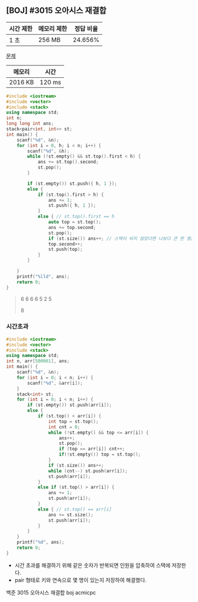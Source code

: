 ## [BOJ] #3015 오아시스 재결합

| 시간 제한 | 메모리 제한 | 정답 비율 |
| --------- | ----------- | --------- |
| 1 초      | 256 MB      | 24.656%   |

[문제](https://www.acmicpc.net/problem/3015)



| 메모리  | 시간   |
| ------- | ------ |
| 2016 KB | 120 ms |

```c++
#include <iostream>
#include <vector>
#include <stack>
using namespace std;
int n;
long long int ans;
stack<pair<int, int>> st;
int main() {
	scanf("%d", &n);
	for (int i = 0, h; i < n; i++) {
		scanf("%d", &h);
		while (!st.empty() && st.top().first < h) {
			ans += st.top().second;
			st.pop();
		}

		if (st.empty()) st.push({ h, 1 });
		else {
			if (st.top().first > h) {
				ans += 1;
				st.push({ h, 1 });
			}
			else { // st.top().first == h
				auto top = st.top();
				ans += top.second;
				st.pop();
				if (st.size()) ans++; // 스택이 비지 않았다면 나보다 큰 한 명은 볼 수 있음
				top.second++;
				st.push(top);
			}
		}

	}
	printf("%lld", ans);
	return 0;
}
```

> 6
> 6 6 6 5 2 5
>
> 8

### 시간초과

```c++
#include <iostream>
#include <vector>
#include <stack>
using namespace std;
int n, arr[500001], ans;
int main() {
	scanf("%d", &n);
	for (int i = 0; i < n; i++) {
		scanf("%d", &arr[i]);
	}
	stack<int> st;
	for (int i = 0; i < n; i++) {
		if (st.empty()) st.push(arr[i]);
		else {
			if (st.top() < arr[i]) {
				int top = st.top();
				int cnt = 0;
				while (!st.empty() && top <= arr[i]) {
					ans++;
					st.pop();
					if (top == arr[i]) cnt++;
					if(!st.empty()) top = st.top();
				}
				if (st.size()) ans++;
				while (cnt--) st.push(arr[i]);
				st.push(arr[i]);
			}
			else if (st.top() > arr[i]) {
				ans += 1; 
				st.push(arr[i]);
			}
			else { // st.top() == arr[i]
				ans += st.size();
				st.push(arr[i]);
			}
		}
	}
	printf("%d", ans);
	return 0;
}
```

- 시간 초과를 해결하기 위해 같은 숫자가 반복되면 인원을 압축하여 스택에 저장한다.
- pair 형태로 키와 연속으로 몇 명이 있는지 저장하여 해결했다.



백준 3015 오아시스 재결합 boj acmicpc

